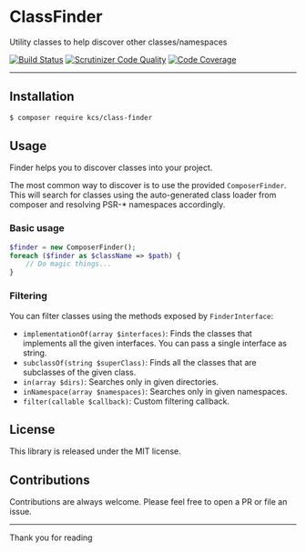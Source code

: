 # ClassFinder

Utility classes to help discover other classes/namespaces

[![Build Status](https://travis-ci.org/alekitto/class-finder.svg?branch=master)](https://travis-ci.org/alekitto/class-finder)
[![Scrutinizer Code Quality](https://scrutinizer-ci.com/g/alekitto/class-finder/badges/quality-score.png?b=master)](https://scrutinizer-ci.com/g/alekitto/class-finder/?branch=master)
[![Code Coverage](https://scrutinizer-ci.com/g/alekitto/class-finder/badges/coverage.png?b=master)](https://scrutinizer-ci.com/g/alekitto/class-finder/?branch=master)

---

## Installation

```bash
$ composer require kcs/class-finder
```

## Usage

Finder helps you to discover classes into your project.

The most common way to discover is to use the provided `ComposerFinder`.
This will search for classes using the auto-generated class loader
from composer and resolving PSR-* namespaces accordingly.

### Basic usage

```php
$finder = new ComposerFinder();
foreach ($finder as $className => $path) {
    // Do magic things...
}
```

### Filtering

You can filter classes using the methods exposed by `FinderInterface`:

- `implementationOf(array $interfaces)`: Finds the classes that implements 
  all the given interfaces. You can pass a single interface as string.
- `subclassOf(string $superClass)`: Finds all the classes that are subclasses
  of the given class.
- `in(array $dirs)`: Searches only in given directories.
- `inNamespace(array $namespaces)`: Searches only in given namespaces.
- `filter(callable $callback)`: Custom filtering callback.

## License

This library is released under the MIT license.

## Contributions

Contributions are always welcome.
Please feel free to open a PR or file an issue.

---

Thank you for reading
